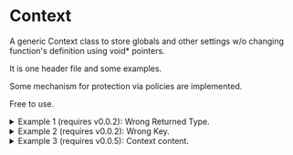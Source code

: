 # Context

A generic Context class to store globals and other settings w/o changing function's definition using void* pointers.

It is one header file and some examples.

Some mechanism for protection via policies are implemented.

Free to use.

<details><summary>Example 1  (requires v0.0.2): Wrong Returned Type.</summary>
<p>

```cpp
#include "Context.hpp"

using namespace DIM;
using namespace std;

int main()
{
	try
	{
		Context c;
		I n{10};
		c["Int"] = makePair(n);
		R r{10.12};
		c["Real64"] = makePair(r);
		S s{"Cucu"};
		c["String"] = makePair(s);

		cout << extract<I>(c, "Int", DIM_WHERE) << '\n';
		cout << extract<R>(c, "Real64", DIM_WHERE) << '\n';
		cout << extract<S>(c, "String", DIM_WHERE) << '\n';
		cout << extract<R>(c, "String", DIM_WHERE) << '\n';//Wrong type!
	}
	catch (const std::exception &e)
	{
		cout << "\n\n" << toS(e.what(), DIM_WHERE) << "\n\n";
	}
	catch (const DIM::Exception &e)
	{
		cout << "\n\n" << toS(e.what_, e.where_) << "\n\n";
	}
	return 0;
}
```
```
Output:
10
10.12
Cucu


EXCEPTION : "Key: 'String' assigned to a different type.", From: "main", file: "Main.cpp", line: 31.
```
</p>
</details>

<details><summary>Example 2 (requires v0.0.2): Wrong Key.</summary>
<p>

```cpp
#include "Context.hpp"

using namespace DIM;
using namespace std;

int main()
{
	try
	{
		Context c;
		I n{10};
		c["Int"] = makePair(n);
		R r{10.12};
		c["Real64"] = makePair(r);
		S s{"Cucu"};
		c["String"] = makePair(s);

		cout << extract<I>(c, "Int", DIM_WHERE) << '\n';
		cout << extract<R>(c, "Real64", DIM_WHERE) << '\n';
		cout << extract<S>(c, "String", DIM_WHERE) << '\n';
		cout << extract<S>(c, "WrongKey", DIM_WHERE) << '\n';//Wrong key!		
	}
	catch (const std::exception &e)
	{
		cout << "\n\n" << toS(e.what(), DIM_WHERE) << "\n\n";
	}
	catch (const DIM::Exception &e)
	{
		cout << "\n\n" << toS(e.what_, e.where_) << "\n\n";
	}
	return 0;
}
```
```
10
10.12
Cucu


EXCEPTION : "Key: 'WrongKey' not found in context.", From: "main", file: "Main.cpp", line: 30.
```
</p>
</details>

<details><summary>Example 3 (requires v0.0.5): Context content.</summary>
<p>

```cpp
#include "Context.hpp"

using namespace DIM;
using namespace std;

	try
	{
		Context c;
		I n{10};
		c["I"] = makePair(n);
		R r{-22.212};
		c["R"] = makePair(r);
		S s{"Cucu"};
		c["S"] = makePair(s);

		print(c);
		cout << extract<I>(c, "I", DIM_WHERE) << '\n';
		cout << extract<R>(c, "R", DIM_WHERE) << '\n';
		cout << extract<S>(c, "S", DIM_WHERE) << '\n';		
	}
	catch (...){}//as before	
```
```
Context content:
{
  I : int,
  R : double,
  S : class std::basic_string<char,struct std::char_traits<char>,class std::allocator<char> >,
}
10
-22.212
Cucu
```
</p>
</details>

